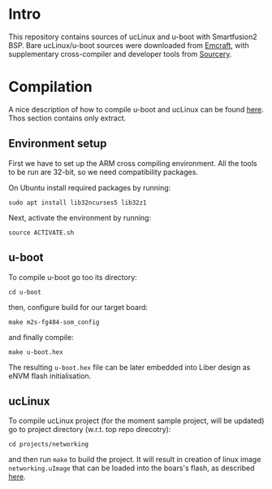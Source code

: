 # Intro
This repository contains sources of ucLinux and u-boot with Smartfusion2 BSP. Bare ucLinux/u-boot sources were downloaded from [Emcraft](https://www.emcraft.com/component/jdownloads/view.download/57/826), with supplementary cross-compiler and developer tools from [Sourcery](https://sourcery.mentor.com/GNUToolchain/package6503/public/arm-uclinuxeabi/arm-2010q1-189-arm-uclinuxeabi-i686-pc-linux-gnu.tar.bz2).
# Compilation
A nice description of how to compile u-boot and ucLinux can be found [here](https://www.emcraft.com/docs/linux-cortexm-um-1.14.3.pdf). Thos section contains only extract.
## Environment setup
First we have to set up the ARM cross compiling environment. All the tools to be run are 32-bit, so we need compatibility packages.

On Ubuntu install required packages by running:
```
sudo apt install lib32ncurses5 lib32z1
```
Next, activate the environment by running:
```
source ACTIVATE.sh
```
## u-boot
To compile u-boot go too its directory:
```
cd u-boot
```
then, configure build for our target board:
```
make m2s-fg484-som_config
```
and finally compile:
```
make u-boot.hex
```
The resulting `u-boot.hex` file can be later embedded into Liber design as eNVM flash initialisation.

## ucLinux
To compile ucLinux project (for the moment sample project, will be updated) go to project directory (w.r.t. top repo direcotry):
```
cd projects/networking
```
and then run `make` to build the project. It will result in creation of linux image `networking.uImage` that can be loaded into the boars's flash, as described [here](https://www.emcraft.com/som/m2s-fg484/configuring-m2s-sk).

